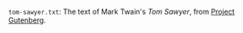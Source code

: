 `tom-sawyer.txt`: The text of Mark Twain's _Tom Sawyer_, from
[Project Gutenberg](https://www.gutenberg.org).

